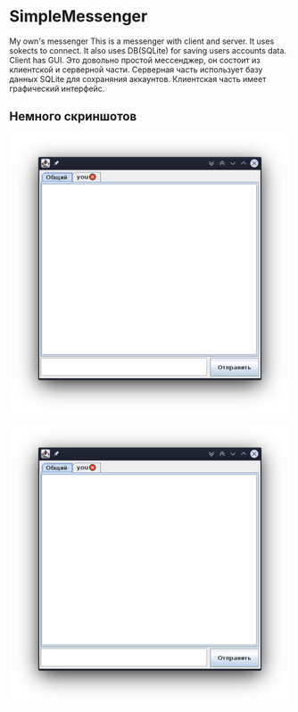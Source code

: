 # SimpleMessenger
My own's messenger
This is a messenger with client and server. It uses sokects to connect. It also uses DB(SQLite) for saving users accounts data.
Client has GUI. 
Это довольно простой мессенджер, он состоит из клиентской и серверной части. Серверная часть использует базу данных SQLite для сохраняния аккаунтов.
Клиентская часть имеет графический интерфейс.
## Немного скриншотов
![Главное окно](/screenshots/MainWindow.png)

![Окно входа/логина](/screenshots/MainWindow.png "Вкладка входа")
